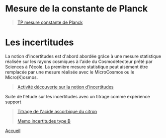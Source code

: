 # Mesure de la constante de Planck
>[TP mesure constante de Planck](TPplanck.pdf)

# Les incertitudes
La notion d'incertitudes est d'abord abordée grâce à une mesure statistique réalisée sur les rayons cosmiques à l'aide du Cosmodétecteur prêté par Sciences à l'école. La première mesure statistique peut aisément être remplacée par une mesure réalisée avec le MicroCosmos ou le Micro(K)osmos.
>[Activité découverte sur la notion d'incertitudes](Activitedecouverte.pdf)

Suite de l'étude sur les incertitudes avec un titrage comme expérience support 
>[Titrage de l'acide ascorbique du citron](TitrageCitron12pt-2.pdf)
>
>[Memo incertitudes type B](MemoIncertitudesVerrerie.pdf)

[Accueil](index.md)
